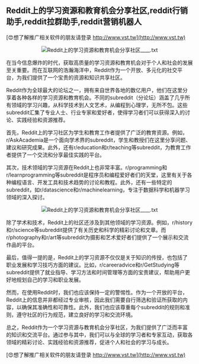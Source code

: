 ## **Reddit上的学习资源和教育机会分享社区,reddit行销助手,reddit拉群助手,reddit营销机器人**

[😍想了解推广相关软件的朋友请登录 http://www.vst.tw](http://www.vst.tw)

 <center><img src="https://vst.tw/MP4/tuiguang/png/1.png" alt="Reddit上的学习资源和教育机会分享社区____.txt"></center>

在当今信息爆炸的时代，获取高质量的学习资源和教育机会对于个人和社会的发展至关重要。而在互联网的浩瀚海洋中，Reddit作为一个开放、多元化的社交平台，为我们提供了一个宝贵的资源和知识共享社区。

Reddit作为全球最大的论坛之一，拥有来自世界各地的数亿用户，他们在这里分享着各种各样的学习资源和教育机会。不同的subreddit（分论坛）涵盖了几乎所有领域的学习兴趣，从科学技术到人文艺术，从编程到心理学，无所不包。这些subreddit汇集了专业人士、行业专家和爱好者，使得学习者们可以获得深入的讨论、实践经验和资源推荐。

首先，Reddit上的学习社区为学生和教育工作者提供了广泛的教育资源。例如，r/AskAcademia是一个面向学术界的subreddit，学生和教授们在这里分享问题、建议和研究成果。此外，还有r/education和r/teaching等subreddit，为教育工作者提供了一个交流和分享最佳实践的平台。

其次，技术领域的学习资源在Reddit上也非常丰富。r/programming和r/learnprogramming等subreddit是程序员和编程爱好者们的天堂，这里有关于各种编程语言、开发工具和技术趋势的讨论和教程。此外，还有一些特定的subreddit，如r/datascience和r/machinelearning，专注于数据科学和机器学习领域的深入探讨。

 <center><img src="https://vst.tw/MP4/tuiguang/png/6.png" alt="Reddit上的学习资源和教育机会分享社区____.txt"></center>

除了学术和技术，Reddit上的社区还涉及到其他领域的学习资源。例如，r/history和r/science等subreddit提供了有关历史和科学的精彩讨论和文章。而r/photography和r/art等subreddit为摄影和艺术爱好者们提供了一个展示和交流作品的平台。

最后，值得一提的是，Reddit上的学习资源不仅仅是关于知识的传授，也包括了职业发展和学习技巧方面的建议。比如，r/careeradvice和r/GetStudying等subreddit提供了就业指导、学习方法和时间管理等方面的宝贵建议，帮助用户更好地规划自己的学习和职业发展。

然而，在使用Reddit时，我们也应该保持一定的警惕性。作为一个开放的平台，Reddit上的信息并非都经过专业审核，因此我们需要自行筛选和验证所获取的内容，以确保其准确性和可靠性。此外，我们也应该尊重每个subreddit的规则和准则，遵守社区的行为规范，建立良好的学习和交流环境。

总之，Reddit作为一个学习资源与教育机会分享社区，为我们提供了广泛而丰富的知识和交流平台。通过参与其中，我们可以与全球的学习者和专家互动，获取各领域的精彩讨论、实践经验和资源推荐，促进个人和社会的学习与成长。

[😍想了解推广相关软件的朋友请登录 http://www.vst.tw](http://www.vst.tw)



